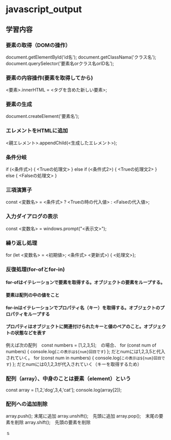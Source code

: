 # javascript_output
## 学習内容

### 要素の取得（DOMの操作）
document.getElementById('id名');
document.getClassNama('クラス名');
document.querySelector('要素名orクラス名orID名');

### 要素の内容操作(要素を取得してから)
<要素>.innerHTML =  <タグを含めた新しい要素>;

### 要素の生成
document.createElement('要素名');

### エレメントをHTMLに追加
<親エレメント>.appendChild(<生成したエレメント>);

### 条件分岐
if (<条件式>) {
    <Trueの処理文>
} else if (<条件式2>) {
    <Trueの処理文2>
} else {
    <Falseの処理文>
}

### 三項演算子
const <変数名> = <条件式> ? <Trueの時の代入値> : <Falseの代入値>;

### 入力ダイアログの表示
const <変数名> = windows.prompt("<表示文>");

### 繰り返し処理
for (let <変数名> = <初期値>; <条件式> <更新式>) {
    <処理文>};

### 反復処理(for-ofとfor-in)
#### for-ofはイテレーションで要素を取得する。オブジェクトの要素をループする。
#### 要素は配列の中の値をこと
#### for-inはイテレーションでプロパティ名（キー）を取得する。オブジェクトのプロパティをループする
#### プロパティはオブジェクトに関連付けられたキーと値のペアのこと。オブジェクトの状態などを表す
例えば次の配列　const numbers = [1,2,3,5];　の場合、
for (const num of numbers) {
    console.log(`この表示は${num}回目です`)
};
だとnumには1,2,3,5と代入されていく。
for (const num in numbers) {
    console.log(`この表示は${num}回目です`)
};
だとnumには0,1,2,3が代入されていく（キーを取得するため）

### 配列（array）、中身のことは要素（element）という
const array = [1,2,'dog',3,4,'cat'];
console.log(array[2]);

### 配列への追加削除
array.push(); 末尾に追加
array.unshift();　先頭に追加
array.pop();　末尾の要素を削除
array.shift();　先頭の要素を削除

ｓ